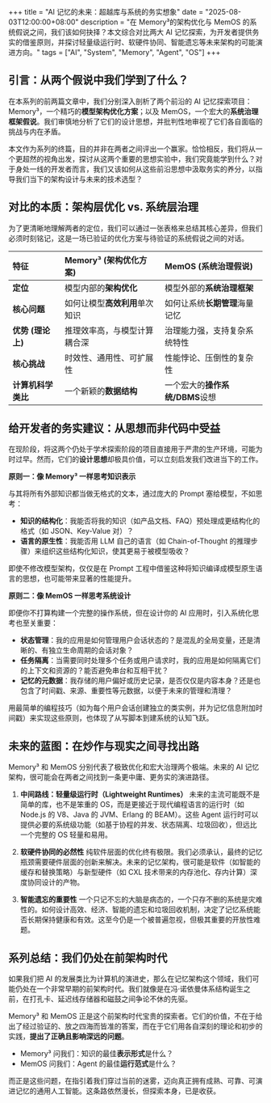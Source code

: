 +++
title = "AI 记忆的未来：超越库与系统的务实想象"
date = "2025-08-03T12:00:00+08:00"
description = "在 Memory³的架构优化与 MemOS 的系统假说之间，我们该如何抉择？本文综合对比两大 AI 记忆探索，为开发者提供务实的借鉴原则，并探讨轻量级运行时、软硬件协同、智能遗忘等未来架构的可能演进方向。"
tags = ["AI", "System", "Memory", "Agent", "OS"]
+++

## 引言：从两个假说中我们学到了什么？

在本系列的前两篇文章中，我们分别深入剖析了两个前沿的 AI 记忆探索项目：Memory³，一个精巧的**模型架构优化方案**；以及 MemOS，一个宏大的**系统治理框架假说**。我们审慎地分析了它们的设计思想，并批判性地审视了它们各自面临的挑战与内在矛盾。

本文作为系列的终篇，目的并非在两者之间评出一个赢家。恰恰相反，我们将从一个更超然的视角出发，探讨从这两个重要的思想实验中，我们究竟能学到什么？对于身处一线的开发者而言，我们又该如何从这些前沿思想中汲取务实的养分，以指导我们当下的架构设计与未来的技术选型？

## 对比的本质：架构层优化 vs. 系统层治理

为了更清晰地理解两者的定位，我们可以通过一张表格来总结其核心差异，但我们必须时刻铭记，这是一场已验证的优化方案与待验证的系统假说之间的对话。

| 特征               | Memory³ (架构优化方案)         | MemOS (系统治理假说)            |
|:-----------------|:-------------------------|:--------------------------|
| **定位**           | 模型内部的**架构优化**         | 模型外部的**系统治理框架**      |
| **核心问题**       | 如何让模型**高效利用**单次知识 | 如何让系统**长期管理**海量记忆  |
| **优势 (理论上)**  | 推理效率高，与模型计算耦合深    | 治理能力强，支持复杂系统特性     |
| **核心挑战**       | 时效性、通用性、可扩展性         | 性能悖论、压倒性的复杂性         |
| **计算机科学类比** | 一个新颖的**数据结构**         | 一个宏大的**操作系统/DBMS**设想 |

## 给开发者的务实建议：从思想而非代码中受益

在现阶段，将这两个仍处于学术探索阶段的项目直接用于严肃的生产环境，可能为时过早。然而，它们的**设计思想**却极具价值，可以立刻启发我们改进当下的工作。

**原则一：像 Memory³ 一样思考知识表示**

与其将所有外部知识都当做无格式的文本，通过庞大的 Prompt 塞给模型，不如思考：

* **知识的结构化**：我能否将我的知识（如产品文档、FAQ）预处理成更结构化的格式（如 JSON、Key-Value 对）？
* **语言的原生性**：我能否用 LLM 自己的语言（如 Chain-of-Thought 的推理步骤）来组织这些结构化知识，使其更易于被模型吸收？

即使不修改模型架构，仅仅是在 Prompt 工程中借鉴这种将知识编译成模型原生语言的思想，也可能带来显著的性能提升。

**原则二：像 MemOS 一样思考系统设计**

即便你不打算构建一个完整的操作系统，但在设计你的 AI 应用时，引入系统化思考也至关重要：

* **状态管理**：我的应用是如何管理用户会话状态的？是混乱的全局变量，还是清晰的、有独立生命周期的会话对象？
* **任务隔离**：当需要同时处理多个任务或用户请求时，我的应用是如何隔离它们的上下文和资源的？能否避免串台和互相干扰？
* **记忆的元数据**：我存储的用户偏好或历史记录，是否仅仅是内容本身？还是也包含了时间戳、来源、重要性等元数据，以便于未来的管理和清理？

用最简单的编程技巧（如为每个用户会话创建独立的类实例，并为记忆信息附加时间戳）来实现这些原则，也体现了从写脚本到建系统的认知飞跃。

## 未来的蓝图：在炒作与现实之间寻找出路

Memory³ 和 MemOS 分别代表了极致优化和宏大治理两个极端。未来的 AI 记忆架构，很可能会在两者之间找到一条更中庸、更务实的演进路径。

1. **中间路线：轻量级运行时（Lightweight Runtimes）**
    未来的主流可能既不是简单的库，也不是笨重的 OS，而是更接近于现代编程语言的运行时（如 Node.js 的 V8、Java 的 JVM、Erlang 的 BEAM）。这些 Agent 运行时可以提供必要的系统级功能（如基于协程的并发、状态隔离、垃圾回收），但远比一个完整的 OS 轻量和易用。

2. **软硬件协同的必然性**
    纯软件层面的优化终有极限。我们必须承认，最终的记忆瓶颈需要硬件层面的创新来解决。未来的记忆架构，很可能是软件（如智能的缓存和替换策略）与新型硬件（如 CXL 技术带来的内存池化、存内计算）深度协同设计的产物。

3. **智能遗忘的重要性**
    一个只记不忘的大脑是病态的，一个只存不删的系统是灾难性的。如何设计高效、经济、智能的遗忘和垃圾回收机制，决定了记忆系统能否长期保持健康和有效。这至今仍是一个被普遍忽视，但极其重要的开放性难题。

## 系列总结：我们仍处在前架构时代

如果我们把 AI 的发展类比为计算机的演进史，那么在记忆架构这个领域，我们可能仍处在一个非常早期的前架构时代。我们就像是在冯·诺依曼体系结构诞生之前，在打孔卡、延迟线存储器和磁鼓之间争论不休的先驱。

Memory³ 和 MemOS 正是这个前架构时代宝贵的探索者。它们的价值，不在于给出了经过验证的、放之四海而皆准的答案，而在于它们用各自深刻的理论和初步的实践，**提出了正确且影响深远的问题**。

* Memory³ 问我们：知识的最佳**表示形式**是什么？
* MemOS 问我们：Agent 的最佳**运行范式**是什么？

而正是这些问题，在指引着我们穿过当前的迷雾，迈向真正拥有成熟、可靠、可演进记忆的通用人工智能。这条路依然漫长，但探索本身，已是收获。

